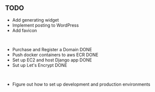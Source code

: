 ## TODO
+ Add generating widget
+ Implement posting to WordPress
+ Add favicon
<br/>

+ Purchase and Register a Domain DONE
+ Push docker containers to aws ECR DONE
+ Set up EC2 and host Django app DONE
+ Sut up Let's Encrypt DONE
<br/>

+ Figure out how to set up development and production environments
